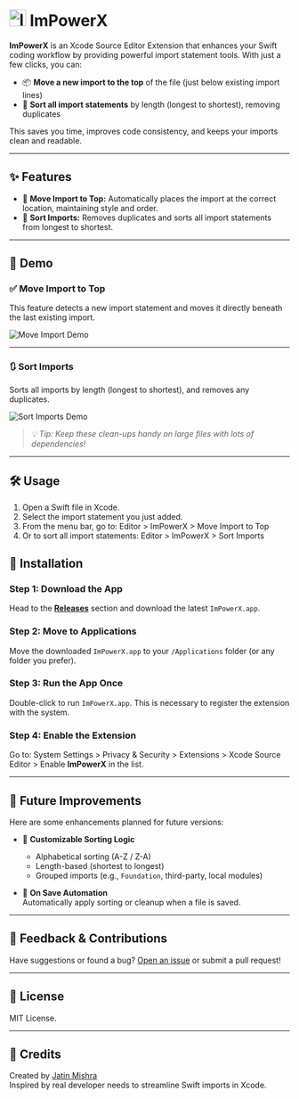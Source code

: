 
# <img src="https://github.com/user-attachments/assets/85e03ff9-12e0-4f41-89d1-4cff3648eda6" width="30" alt="ImPower Icon"/> ImPowerX

**ImPowerX** is an Xcode Source Editor Extension that enhances your Swift coding workflow by providing powerful import statement tools. With just a few clicks, you can:

- 📦 **Move a new import to the top** of the file (just below existing import lines)
- 🧹 **Sort all import statements** by length (longest to shortest), removing duplicates

This saves you time, improves code consistency, and keeps your imports clean and readable.

---

## ✨ Features

- 📌 **Move Import to Top:** Automatically places the import at the correct location, maintaining style and order.
- 🔡 **Sort Imports:** Removes duplicates and sorts all import statements from longest to shortest.

---

## 🎥 Demo

### ✅ Move Import to Top

This feature detects a new import statement and moves it directly beneath the last existing import.

![Move Import Demo](https://github.com/user-attachments/assets/478672cf-3415-495d-b077-8c5a7132dcad)


---

### 🔃 Sort Imports

Sorts all imports by length (longest to shortest), and removes any duplicates.

![Sort Imports Demo](https://github.com/user-attachments/assets/60a37dd5-f973-458a-813e-ad3837ca612a)

> _💡 Tip: Keep these clean-ups handy on large files with lots of dependencies!_

---

## 🛠 Usage

1. Open a Swift file in Xcode.
2. Select the import statement you just added.
3. From the menu bar, go to: Editor > ImPowerX > Move Import to Top
4. Or to sort all import statements: Editor > ImPowerX > Sort Imports

## 🚀 Installation

### Step 1: Download the App

Head to the [**Releases**](https://github.com/jatinmishra/ImPower/releases) section and download the latest `ImPowerX.app`.

### Step 2: Move to Applications

Move the downloaded `ImPowerX.app` to your `/Applications` folder (or any folder you prefer).

### Step 3: Run the App Once

Double-click to run `ImPowerX.app`. This is necessary to register the extension with the system.

### Step 4: Enable the Extension

Go to: System Settings > Privacy & Security > Extensions > Xcode Source Editor > Enable **ImPowerX** in the list.

---

## 🔮 Future Improvements

Here are some enhancements planned for future versions:

- 🧭 **Customizable Sorting Logic**  
  - Alphabetical sorting (A-Z / Z-A)
  - Length-based (shortest to longest)
  - Grouped imports (e.g., `Foundation`, third-party, local modules)

- 🚦 **On Save Automation**  
Automatically apply sorting or cleanup when a file is saved.


---

## 💬 Feedback & Contributions

Have suggestions or found a bug? [Open an issue](https://github.com/jatinmishra/impower/issues) or submit a pull request!

---

## 📄 License

MIT License.

---

## 🙌 Credits

Created by [Jatin Mishra](https://github.com/jatinmishra)  
Inspired by real developer needs to streamline Swift imports in Xcode.

